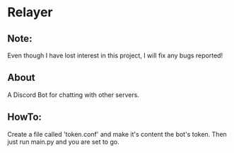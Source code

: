 # Relayer
## Note:
Even though I have lost interest in this project, I will fix any bugs reported!

## About
A Discord Bot for chatting with other servers.

## HowTo:
Create a file called 'token.conf' and make it's content the bot's token.
Then just run main.py and you are set to go.
